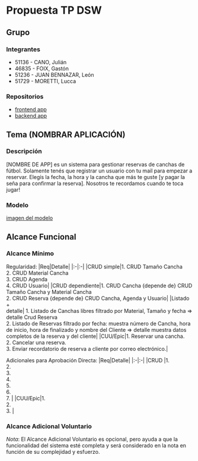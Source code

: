 # Propuesta TP DSW

## Grupo
### Integrantes
* 51136 - CANO, Julián
* 46835 - FOIX, Gastón
* 51236 - JUAN BENNAZAR, León
* 51729 - MORETTI, Lucca

### Repositorios
* [frontend app]()
* [backend app]()

## Tema (NOMBRAR APLICACIÓN)
### Descripción

[NOMBRE DE APP] es un sistema para gestionar reservas de canchas de fútbol. Solamente tenés que registrar un usuario con tu mail para empezar a reservar. Elegís la fecha, la hora y la cancha que más te guste [y pagar la seña para confirmar la reserva]. Nosotros te recordamos cuando te toca jugar!

### Modelo
[imagen del modelo](https://drive.google.com/file/d/1B_XXn6uLUYE9IYtGiJ_Q2tqKOh1vT_ZC/view?usp=sharing)

## Alcance Funcional 

### Alcance Mínimo

Regularidad:
|Req|Detalle|
|:-|:-|
|CRUD simple|1. CRUD Tamaño Cancha<br>2. CRUD Material Cancha<br>3. CRUD Agenda<br>4. CRUD Usuario|
|CRUD dependiente|1. CRUD Cancha {depende de} CRUD Tamaño Cancha y Material Cancha<br>2. CRUD Reserva {depende de} CRUD Cancha, Agenda y Usuario|
|Listado<br>+<br>detalle| 1. Listado de Canchas libres filtrado por Material, Tamaño y fecha => detalle Crud Reserva<br> 2. Listado de Reservas filtrado por fecha: muestra número de Cancha, hora de inicio, hora de finalizado y nombre del Cliente => detalle muestra datos completos de la reserva y del cliente|
|CUU/Epic|1. Reservar una cancha.<br>2. Cancelar una reserva.<br>3. Enviar recordatorio de reserva a cliente por correo electrónico.|

Adicionales para Aprobación Directa:
|Req|Detalle|
|:-|:-|
|CRUD |1. <br>2. <br>3. <br>4. <br>5. <br>6. <br>7. |
|CUU/Epic|1. <br>2. <br>3. |

### Alcance Adicional Voluntario

*Nota*: El Alcance Adicional Voluntario es opcional, pero ayuda a que la funcionalidad del sistema esté completa y será considerado en la nota en función de su complejidad y esfuerzo.
